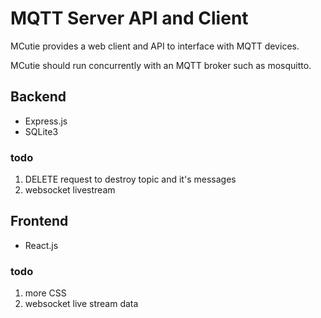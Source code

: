 # MQTT Server API and Client
MCutie provides a web client and API to interface with MQTT devices.

MCutie should run concurrently with an MQTT broker such as mosquitto.

## Backend
* Express.js
* SQLite3

### todo
1. DELETE request to destroy topic and it's messages
2. websocket livestream

## Frontend
* React.js

### todo
1. more CSS
2. websocket live stream data